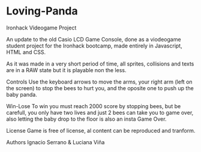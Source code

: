# Loving-Panda

Ironhack Videogame Project 

An update to the old Casio LCD Game Console, done as a viodeogame student project for the Ironhack bootcamp, made entirely in Javascript, HTML and CSS.

As it was made in a very short period of time, all sprites, collisions and texts are in a RAW state but it is playable non the less.


Controls
Use the keyboard arrows to move the arms, your right arm (left on the screen) to stop the bees to hurt you, and the oposite one to push up the baby panda.

Win-Lose
To win you must reach 2000 score by stopping bees, but be carefull, you only have two lives and just 2 bees can take you to game over, also letting the baby drop to the floor is also an insta Game Over.


License
Game is free of license, al content can be reproduced and tranform.

Authors
Ignacio Serrano & Luciana Viña
